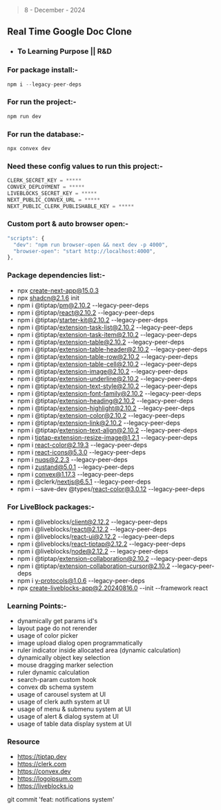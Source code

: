 > 8 - December - 2024

## Real Time Google Doc Clone

* ### To Learning Purpose || R&D

### For package install:-

```js
npm i --legacy-peer-deps
```

### For run the project:-

```js
npm run dev
```

### For run the database:-

```js
npx convex dev
```

### Need these config values to run this project:-

```js
CLERK_SECRET_KEY = *****
CONVEX_DEPLOYMENT = *****
LIVEBLOCKS_SECRET_KEY = *****
NEXT_PUBLIC_CONVEX_URL = *****
NEXT_PUBLIC_CLERK_PUBLISHABLE_KEY = *****
```

### Custom port & auto browser open:-

```js
"scripts": {
  "dev": "npm run browser-open && next dev -p 4000",
  "browser-open": "start http://localhost:4000",
},
```

### Package dependencies list:-

* npx create-next-app@15.0.3
* npx shadcn@2.1.6 init
* npm i @tiptap/pm@2.10.2 --legacy-peer-deps
* npm i @tiptap/react@2.10.2 --legacy-peer-deps
* npm i @tiptap/starter-kit@2.10.2 --legacy-peer-deps
* npm i @tiptap/extension-task-list@2.10.2 --legacy-peer-deps
* npm i @tiptap/extension-task-item@2.10.2 --legacy-peer-deps
* npm i @tiptap/extension-table@2.10.2 --legacy-peer-deps
* npm i @tiptap/extension-table-header@2.10.2 --legacy-peer-deps
* npm i @tiptap/extension-table-row@2.10.2 --legacy-peer-deps
* npm i @tiptap/extension-table-cell@2.10.2 --legacy-peer-deps
* npm i @tiptap/extension-image@2.10.2 --legacy-peer-deps
* npm i @tiptap/extension-underline@2.10.2 --legacy-peer-deps
* npm i @tiptap/extension-text-style@2.10.2 --legacy-peer-deps
* npm i @tiptap/extension-font-family@2.10.2 --legacy-peer-deps
* npm i @tiptap/extension-heading@2.10.2 --legacy-peer-deps
* npm i @tiptap/extension-highlight@2.10.2 --legacy-peer-deps
* npm i @tiptap/extension-color@2.10.2 --legacy-peer-deps
* npm i @tiptap/extension-link@2.10.2 --legacy-peer-deps
* npm i @tiptap/extension-text-align@2.10.2 --legacy-peer-deps
* npm i tiptap-extension-resize-image@1.2.1 --legacy-peer-deps
* npm i react-color@2.19.3 --legacy-peer-deps
* npm i react-icons@5.3.0 --legacy-peer-deps
* npm i nuqs@2.2.3 --legacy-peer-deps
* npm i zustand@5.0.1 --legacy-peer-deps
* npm i convex@1.17.3 --legacy-peer-deps
* npm i @clerk/nextjs@6.5.1 --legacy-peer-deps
* npm i --save-dev @types/react-color@3.0.12 --legacy-peer-deps

### For LiveBlock packages:-

* npm i @liveblocks/client@2.12.2 --legacy-peer-deps
* npm i @liveblocks/react@2.12.2 --legacy-peer-deps
* npm i @liveblocks/react-ui@2.12.2 --legacy-peer-deps
* npm i @liveblocks/react-tiptap@2.12.2 --legacy-peer-deps
* npm i @liveblocks/node@2.12.2 -- legacy-peer-deps
* npm i @tiptap/extension-collaboration@2.10.2 --legacy-peer-deps
* npm i @tiptap/extension-collaboration-cursor@2.10.2 --legacy-peer-deps
* npm i y-protocols@1.0.6 --legacy-peer-deps
* npx create-liveblocks-app@2.20240816.0 --init --framework react

### Learning Points:-

* dynamically get params id's
* layout page do not rerender
* usage of color picker
* image upload dialog open programmatically
* ruler indicator inside allocated area (dynamic calculation)
* dynamically object key selection
* mouse dragging marker selection
* ruler dynamic calculation
* search-param custom hook
* convex db schema system
* usage of carousel system at UI
* usage of clerk auth system at UI
* usage of menu & submenu system at UI
* usage of alert & dialog system at UI
* usage of table data display system at UI

### Resource

* <https://tiptap.dev>
* <https://clerk.com>
* <https://convex.dev>
* <https://logoipsum.com>
* <https://liveblocks.io>

git commit 'feat: notifications system'